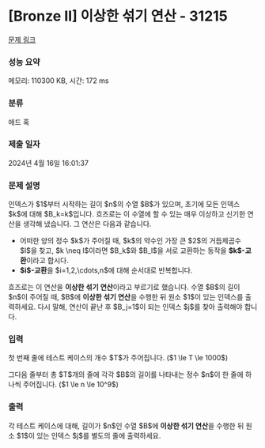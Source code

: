 # [Bronze II] 이상한 섞기 연산 - 31215 

[문제 링크](https://www.acmicpc.net/problem/31215) 

### 성능 요약

메모리: 110300 KB, 시간: 172 ms

### 분류

애드 혹

### 제출 일자

2024년 4월 16일 16:01:37

### 문제 설명

<p>인덱스가 $1$부터 시작하는 길이 $n$의 수열 $B$가 있으며, 초기에 모든 인덱스 $k$에 대해 $B_k=k$입니다. 흐즈로는 이 수열에 할 수 있는 매우 이상하고 신기한 연산을 생각해 냈습니다. 그 연산은 다음과 같습니다.</p>

<ul>
	<li>어떠한 양의 정수 $k$가 주어질 때, $k$의 약수인 가장 큰 $2$의 거듭제곱수 $l$을 찾고, $k \neq l$이라면 $B_k$와 $B_l$을 서로 교환하는 동작을 <strong>$k$-교환</strong>이라고 합시다.</li>
	<li><strong>$i$-교환</strong>을 $i=1,2,\cdots,n$에 대해 순서대로 반복합니다.</li>
</ul>

<p>흐즈로는 이 연산을 <strong>이상한 섞기 연산</strong>이라고 부르기로 했습니다. 수열 $B$의 길이 $n$이 주어질 때, $B$에 <strong>이상한 섞기 연산</strong>을 수행한 뒤 원소 $1$이 있는 인덱스를 출력하세요. 다시 말해, 연산이 끝난 후 $B_j=1$이 되는 인덱스 $j$를 찾아 출력해야 합니다.</p>

### 입력 

 <p>첫 번째 줄에 테스트 케이스의 개수 $T$가 주어집니다. ($1 \le T \le 1000$)</p>

<p>그다음 줄부터 총 $T$개의 줄에 각각 $B$의 길이를 나타내는 정수 $n$이 한 줄에 하나씩 주어집니다. ($1 \le n \le 10^9$)</p>

### 출력 

 <p>각 테스트 케이스에 대해, 길이가 $n$인 수열 $B$에<strong> 이상한 섞기 연산</strong>을 수행한 뒤 원소 $1$이 있는 인덱스 $j$를 별도의 줄에 출력하세요.</p>

